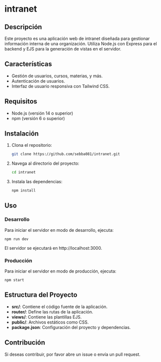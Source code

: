 # intranet

## Descripción
Este proyecto es una aplicación web de intranet diseñada para gestionar información interna de una organización. Utiliza Node.js con Express para el backend y EJS para la generación de vistas en el servidor.

## Características
- Gestión de usuarios, cursos, materias, y más.
- Autenticación de usuarios.
- Interfaz de usuario responsiva con Tailwind CSS.

## Requisitos
- Node.js (versión 14 o superior)
- npm (versión 6 o superior)

## Instalación
1. Clona el repositorio:
   ```bash
   git clone https://github.com/sebba081/intranet.git
   ```
2. Navega al directorio del proyecto:
    ```bash
    cd intranet
    ```
3. Instala las dependencias:
    ```bash
    npm install
    ```
## Uso
### Desarrollo
Para iniciar el servidor en modo de desarrollo, ejecuta:

    npm run dev
    
El servidor se ejecutará en http://localhost:3000.

### Producción
Para iniciar el servidor en modo de producción, ejecuta:
    
    npm start

## Estructura del Proyecto
- **src/**: Contiene el código fuente de la aplicación.
- **router/**: Define las rutas de la aplicación.
- **views/**: Contiene las plantillas EJS.
- **public/**: Archivos estáticos como CSS.
- **package.json**: Configuración del proyecto y dependencias.

## Contribución
Si deseas contribuir, por favor abre un issue o envía un pull request.